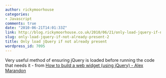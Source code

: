 ```yaml
---
author: rickymoorhouse
categories:
- Javascript
comments: true
date: "2010-06-21T14:01:33Z"
link: http://blog.rickymoorhouse.co.uk/2010/06/21/only-load-jquery-if-not-already-present-2/
slug: only-load-jquery-if-not-already-present-2
title: Only load jQuery if not already present
wordpress_id: 7095
---
```


Very useful method of ensuring jQuery is loaded before running the code that needs it - from [How to build a web widget (using jQuery) - Alex Marandon](http://alexmarandon.com/articles/web_widget_jquery/)



